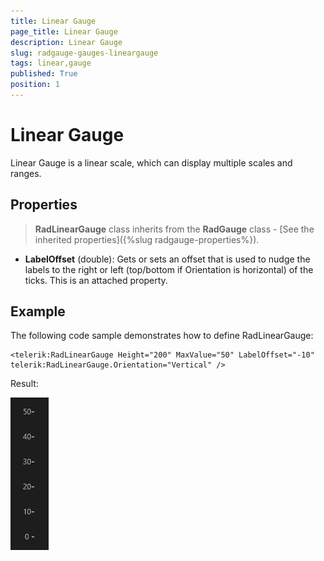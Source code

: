 ```yaml
---
title: Linear Gauge
page_title: Linear Gauge
description: Linear Gauge
slug: radgauge-gauges-lineargauge
tags: linear,gauge
published: True
position: 1
---
```


# Linear Gauge

Linear Gauge is a linear scale, which can display multiple scales and ranges.

## Properties

>**RadLinearGauge** class inherits from the **RadGauge** class - [See the inherited properties]({%slug radgauge-properties%}).

* **LabelOffset** (double): Gets or sets an offset that is used to nudge the labels to the right or left (top/bottom if Orientation is horizontal) of the ticks. This is an attached property.

## Example

The following code sample demonstrates how to define RadLinearGauge:

	<telerik:RadLinearGauge Height="200" MaxValue="50" LabelOffset="-10" telerik:RadLinearGauge.Orientation="Vertical" />

Result:

![Rad Gauge-Linear Gauge Example](images/RadGauge-LinearGaugeExample.png)
